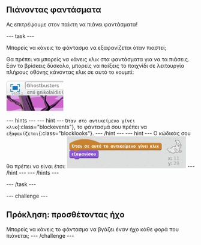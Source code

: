 ## Πιάνοντας φαντάσματα

Ας επιτρέψουμε στον παίκτη να πιάνει φαντάσματα!

--- task ---

Μπορείς να κάνεις το φάντασμα να εξαφανίζεται όταν πιαστεί;

Θα πρέπει να μπορείς να κάνεις κλικ στα φαντάσματα για να τα πιάσεις. Εάν το βρίσκεις δύσκολο, μπορείς να παίξεις το παιχνίδι σε λειτουργία πλήρους οθόνης κάνοντας κλικ σε αυτό το κουμπί:

![screenshot](images/ghost-fullscreen.png)

--- hints --- --- hint --- `Όταν στο αντικείμενο γίνει κλικ`{:class="blockevents"}, το φάντασμά σου πρέπει να `εξαφανίζεται`{:class="blocklooks"}. --- /hint --- --- hint --- Ο κώδικάς σου θα πρέπει να είναι έτσι: ![screenshot](images/ghost-catch-code.png) --- /hint --- --- /hints ---

--- /task ---

--- challenge ---

## Πρόκληση: προσθέτοντας ήχο

Μπορείς να κάνεις το φάντασμα να βγάζει έναν ήχο κάθε φορά που πιάνεται; --- /challenge ---